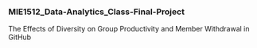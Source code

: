 ### MIE1512_Data-Analytics_Class-Final-Project

The Effects of Diversity on Group Productivity and Member Withdrawal in GitHub
